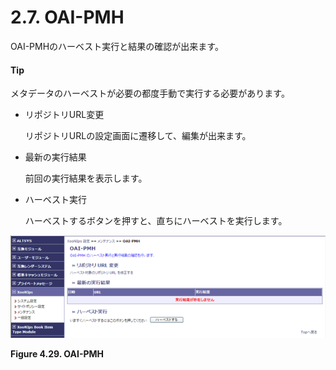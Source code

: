 # 2.7. OAI-PMH

OAI-PMHのハーベスト実行と結果の確認が出来ます。

#### Tip

メタデータのハーベストが必要の都度手動で実行する必要があります。

* リポジトリURL変更

  リポジトリURLの設定画面に遷移して、編集が出来ます。

* 最新の実行結果

  前回の実行結果を表示します。

* ハーベスト実行

  ハーベストするボタンを押すと、直ちにハーベストを実行します。

![](../../../.gitbook/assets/xoonips-mente14.png)

 **Figure 4.29. OAI-PMH**

